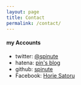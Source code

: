 ```yaml
---
layout: page
title: Contact
permalink: /contact/
---
```


<div>
  <h4>my Accounts</h4>
	<ul class="accounts">
			<li>twitter: <a href="https://twitter.com/spinute">@spinute</a></li>
			<li>hatena: <a href="http://spinspinspin.hatenablog.com">pin's blog</a></li>
			<li>github: <a href="http://github.com">spinute</a></li>
			<li>Facebook: <a href="https://facebook.com/">Horie Satoru</a></li>
	</ul>
</div>